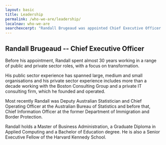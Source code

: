 ```yaml
---
layout: basic
title: Leadership
permalink: /who-we-are/leadership/
localnav: who-we-are
searchexcerpt: "Randall Brugeaud was appointed Chief Executive Officer of the Digital Transformation Agency on 1 July 2018." 
---
```


## Randall Brugeaud -- Chief Executive Officer

Before his appointment, Randall spent almost 30 years working in a range of public and private sector roles, with a focus on transformation.

His public sector experience has spanned large, medium and small organisations and his private sector experience includes more than a decade working with the Boston Consulting Group and a private IT consulting firm, which he founded and operated.

Most recently Randall was Deputy Australian Statistician and Chief Operating Officer at the Australian Bureau of Statistics and before that, Chief Information Officer at the former Department of Immigration and Border Protection.

Randall holds a Master of Business Administration, a Graduate Diploma in Applied Computing and a Bachelor of Education degree. He is also a Senior Executive Fellow of the Harvard Kennedy School.
